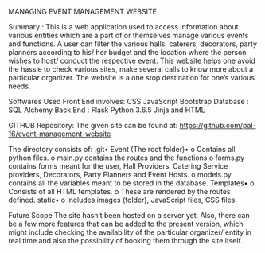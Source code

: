 MANAGING EVENT MANAGEMENT WEBSITE


Summary :
This is a web application used to access information about various entities which are a part of or themselves manage various events and functions. A user can filter the various halls, caterers, decorators, party planners according to his/ her budget and the location where the person wishes to host/ conduct the respective event. This website helps one avoid the hassle to check various sites, make several calls to know more about a particular organizer.
The website is a one stop destination for one’s various needs.


Softwares Used Front End involves: CSS JavaScript Bootstrap
               Database          : SQL Alchemy 
               Back End          : Flask Python 3.6.5 Jinja and HTML 
               
               
               
GITHUB Repository: The given site can be found at: https://github.com/pal-16/event-management-website

The directory consists of:  .git•  Event (The root folder)• o Contains all python files. o main.py contains the routes and the functions o forms.py contains forms meant for the user, Hall Providers, Catering Service providers, Decorators, Party Planners and Event Hosts. o models.py contains all the variables meant to be stored in the database.  Templates• o Consists of all HTML templates. o These are rendered by the routes defined.  static• o Includes images (folder), JavaScript files, CSS files.  


Future Scope The site hasn’t been hosted on a server yet. Also, there can be a few more features that can be added to the present version, which might include checking the availability of the particular organizer/ entity in real time and also the possibility of booking them through the site itself.
